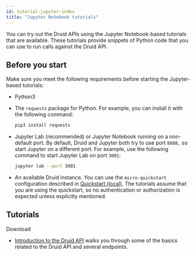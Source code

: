 ```yaml
---
id: tutorial-jupyter-index
title: "Jupyter Notebook tutorials"
---
```


<!--
  ~ Licensed to the Apache Software Foundation (ASF) under one
  ~ or more contributor license agreements.  See the NOTICE file
  ~ distributed with this work for additional information
  ~ regarding copyright ownership.  The ASF licenses this file
  ~ to you under the Apache License, Version 2.0 (the
  ~ "License"); you may not use this file except in compliance
  ~ with the License.  You may obtain a copy of the License at
  ~
  ~   http://www.apache.org/licenses/LICENSE-2.0
  ~
  ~ Unless required by applicable law or agreed to in writing,
  ~ software distributed under the License is distributed on an
  ~ "AS IS" BASIS, WITHOUT WARRANTIES OR CONDITIONS OF ANY
  ~ KIND, either express or implied.  See the License for the
  ~ specific language governing permissions and limitations
  ~ under the License.
  -->

You can try out the Druid APIs using the Jupyter Notebook-based tutorials that are available. These tutorials provide snippets of Python code that you can use to run calls against the Druid API.

## Before you start

Make sure you meet the following requirements before starting the Jupyter-based tutorials:

- Python3 

- The `requests` package for Python. For example, you can install it with the following command: 
   
   ```bash
   pip3 install requests
   ````

- Jupyter Lab (recommended) or Jupyter Notebook running on a non-default port. By default, Druid and Jupyter both try to use port `8888,` so start Jupyter on a different port. For example, use the following command to start Jupyter Lab on port `3001`:
   
   ```bash
   jupyter lab --port 3001
   ```

- An available Druid instance. You can use the `micro-quickstart` configuration described in [Quickstart (local)](./index.md). The tutorials assume that you are using the quickstart, so no authentication or authorization is expected unless explicitly mentioned.

## Tutorials

Download 

- [Introduction to the Druid API](https://github.com/apache/druid/tree/master/examples/quickstart/jupyter-notebooks/api-tutorial.ipynb) walks you through some of the basics related to the Druid API and several endpoints.